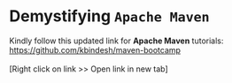 # Demystifying `Apache Maven`

Kindly follow this updated link for **Apache Maven** tutorials: <br/>
https://github.com/kbindesh/maven-bootcamp <br/><br/>[Right click on link >> Open link in new tab]
